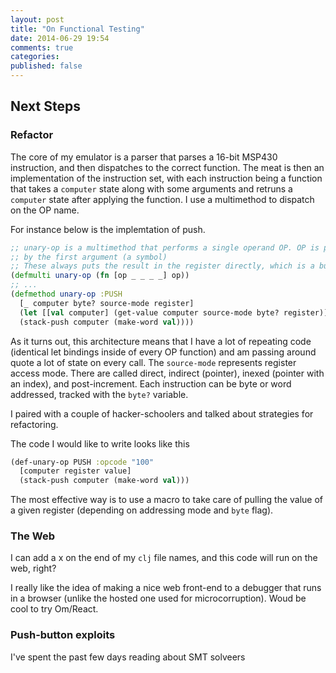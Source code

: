 ```yaml
---
layout: post
title: "On Functional Testing"
date: 2014-06-29 19:54
comments: true
categories:
published: false
---
```


## Next Steps
### Refactor
The core of my emulator is a parser that parses a 16-bit MSP430 instruction, and then dispatches to the correct function. The meat is then an implementation of the instruction set, with each instruction being a function that takes a `computer` state along with some arguments and retruns a `computer` state after applying the function. I use a multimethod to dispatch on the OP name.

For instance below is the implemtation of push.
```clojure
;; unary-op is a multimethod that performs a single operand OP. OP is parameterized
;; by the first argument (a symbol)
;; These always puts the result in the register directly, which is a bug I believe?
(defmulti unary-op (fn [op _ _ _ _] op))
;; ...
(defmethod unary-op :PUSH
  [_ computer byte? source-mode register]
  (let [[val computer] (get-value computer source-mode byte? register)]
  (stack-push computer (make-word val))))
```
As it turns out, this architecture means that I have a lot of repeating code (identical let bindings inside of every OP function) and am passing around quote a lot of state on every call. The `source-mode` represents register access mode. There are called direct, indirect (pointer), inexed (pointer with an index), and post-increment. Each instruction can be byte or word addressed, tracked with the `byte?` variable.

I paired with a couple of hacker-schoolers and talked about strategies for refactoring.

The code I would like to write looks like this
```clojure
(def-unary-op PUSH :opcode "100"
  [computer register value]
  (stack-push computer (make-word val)))
```
The most effective way is to use a macro to take care of pulling the value of a given register (depending on addressing mode and `byte` flag).

### The Web
I can add a x on the end of my `clj` file names, and this code will run on the web, right?

I really like the idea of making a nice web front-end to a debugger that runs in a browser (unlike the hosted one used for microcorruption). Woud be cool to try Om/React.

### Push-button exploits
I've spent the past few days reading about SMT solveers 



